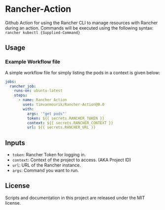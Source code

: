 # Rancher-Action

Github Action for using the Rancher CLI to manage resources with Rancher during an action.
Commands will be executed using the following syntax: `rancher kubectl {Supplied-Command}`

## Usage

### Example Workflow file

A simple workflow file for simply listing the pods in a context is given below:

```yaml
jobs:
  rancher_job:
    runs-on: ubuntu-latest
    steps:
      - name: Rancher Action
        uses: timvanmourik/Rancher-Action@0.0
        with:
          args: '"get pods"'
          token: ${{ secrets.RANCHER_TOKEN }}
          context: ${{ secrets.RANCHER_CONTEXT }}
          url: ${{ secrets.RANCHER_URL }}
```

## Inputs

- `token`: Rancher Token for logging in.
- `context`: Context of the project to access. (AKA Project ID)
- `url`: URL of the Rancher instance.
- `args`: Command you want to run.

## License

Scripts and documentation in this project are released under the MIT license.
